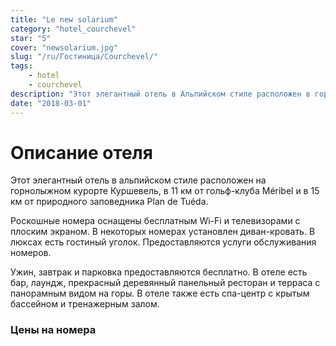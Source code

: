 ```yaml
---
title: "Le new solarium"
category: "hotel_courchevel"
star: "5"
cover: "newsolarium.jpg"
slug: "/ru/Гостиница/Courchevel/"
tags:
    - hotel
    - courchevel
description: "Этот элегантный отель в Альпийском стиле расположен в горнолыжном курорте Куршевель, в 11 км от гольф-поля Мерибель и в 15 км от природного заповедника План-де-Туэда. "
date: "2018-03-01"
--- 
```


# Описание отеля
Этот элегантный отель в альпийском стиле расположен на горнолыжном курорте Куршевель, в 11 км от гольф-клуба Méribel и в 15 км от природного заповедника Plan de Tuéda.

Роскошные номера оснащены бесплатным Wi-Fi и телевизорами с плоским экраном. В некоторых номерах установлен диван-кровать. В люксах есть гостиный уголок. Предоставляются услуги обслуживания номеров.

Ужин, завтрак и парковка предоставляются бесплатно. В отеле есть бар, лаундж, прекрасный деревянный панельный ресторан и терраса с панорамным видом на горы. В отеле также есть спа-центр с крытым бассейном и тренажерным залом.

### Цены на номера